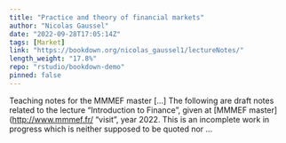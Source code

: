 ```yaml
---
title: "Practice and theory of financial markets"
author: "Nicolas Gaussel"
date: "2022-09-28T17:05:14Z"
tags: [Market]
link: "https://bookdown.org/nicolas_gaussel1/lectureNotes/"
length_weight: "17.8%"
repo: "rstudio/bookdown-demo"
pinned: false
---
```


Teaching notes for the MMMEF master [...] The following are draft notes related to the lecture “Introduction to Finance”, given at [MMMEF master](http://www.mmmef.fr/ “visit”, year 2022. This is an incomplete work in progress which is neither supposed to be quoted nor ...
